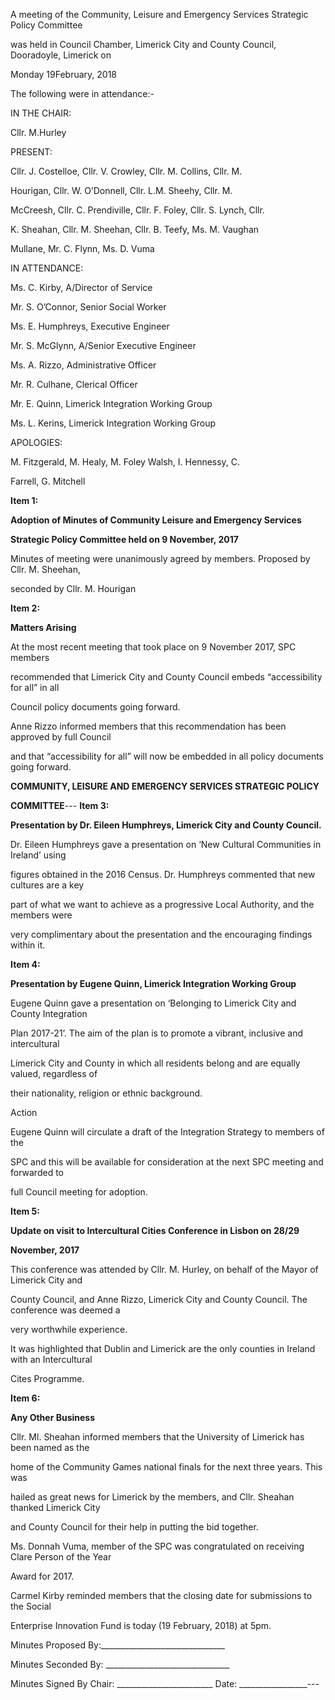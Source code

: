 A meeting of the Community, Leisure and Emergency Services Strategic Policy Committee

was held in Council Chamber, Limerick City and County Council, Dooradoyle, Limerick on

Monday 19February, 2018

The following were in attendance:-

IN THE CHAIR:

Cllr. M.Hurley

PRESENT:

Cllr. J. Costelloe, Cllr. V. Crowley, Cllr. M. Collins, Cllr. M.

Hourigan, Cllr. W. O’Donnell, Cllr. L.M. Sheehy, Cllr. M.

McCreesh, Cllr. C. Prendiville, Cllr. F. Foley, Cllr. S. Lynch, Cllr.

K. Sheahan, Cllr. M. Sheehan, Cllr. B. Teefy, Ms. M. Vaughan

Mullane, Mr. C. Flynn, Ms. D. Vuma

IN ATTENDANCE:

Ms. C. Kirby, A/Director of Service

Mr. S. O’Connor, Senior Social Worker

Ms. E. Humphreys, Executive Engineer

Mr. S. McGlynn, A/Senior Executive Engineer

Ms. A. Rizzo, Administrative Officer

Mr. R. Culhane, Clerical Officer

Mr. E. Quinn, Limerick Integration Working Group

Ms. L. Kerins, Limerick Integration Working Group

APOLOGIES:

M. Fitzgerald, M. Healy, M. Foley Walsh, I. Hennessy, C.

Farrell, G. Mitchell

**Item 1:**

**Adoption of Minutes of Community Leisure and Emergency Services**

**Strategic Policy Committee held on 9 November, 2017**

Minutes of meeting were unanimously agreed by members. Proposed by Cllr. M. Sheehan,

seconded by Cllr. M. Hourigan

**Item 2:**

**Matters Arising**

At the most recent meeting that took place on 9 November 2017, SPC members

recommended that Limerick City and County Council embeds “accessibility for all” in all

Council policy documents going forward.

Anne Rizzo informed members that this recommendation has been approved by full Council

and that “accessibility for all” will now be embedded in all policy documents going forward.

**COMMUNITY, LEISURE AND EMERGENCY SERVICES STRATEGIC POLICY**

**COMMITTEE**---
**Item 3:**

**Presentation by Dr. Eileen Humphreys, Limerick City and County Council.**

Dr. Eileen Humphreys gave a presentation on ‘New Cultural Communities in Ireland’ using

figures obtained in the 2016 Census. Dr. Humphreys commented that new cultures are a key

part of what we want to achieve as a progressive Local Authority, and the members were

very complimentary about the presentation and the encouraging findings within it.

**Item 4:**

**Presentation by Eugene Quinn, Limerick Integration Working Group**

Eugene Quinn gave a presentation on ‘Belonging to Limerick City and County Integration

Plan 2017-21’. The aim of the plan is to promote a vibrant, inclusive and intercultural

Limerick City and County in which all residents belong and are equally valued, regardless of

their nationality, religion or ethnic background.

Action

Eugene Quinn will circulate a draft of the Integration Strategy to members of the

SPC and this will be available for consideration at the next SPC meeting and forwarded to

full Council meeting for adoption.

**Item 5:**

**Update on visit to Intercultural Cities Conference in Lisbon on 28/29**

**November, 2017**

This conference was attended by Cllr. M. Hurley, on behalf of the Mayor of Limerick City and

County Council, and Anne Rizzo, Limerick City and County Council. The conference was deemed a

very worthwhile experience.

It was highlighted that Dublin and Limerick are the only counties in Ireland with an Intercultural

Cites Programme.

**Item 6:**

**Any Other Business**

Cllr. Ml. Sheahan informed members that the University of Limerick has been named as the

home of the Community Games national finals for the next three years. This was

hailed as great news for Limerick by the members, and Cllr. Sheahan thanked Limerick City

and County Council for their help in putting the bid together.

Ms. Donnah Vuma, member of the SPC was congratulated on receiving Clare Person of the Year

Award for 2017.

Carmel Kirby reminded members that the closing date for submissions to the Social

Enterprise Innovation Fund is today (19 February, 2018) at 5pm.

Minutes Proposed By:\_\_\_\_\_\_\_\_\_\_\_\_\_\_\_\_\_\_\_\_\_\_\_\_\_\_\_\_\_\_\_

Minutes Seconded By: \_\_\_\_\_\_\_\_\_\_\_\_\_\_\_\_\_\_\_\_\_\_\_\_\_\_\_\_\_\_\_

Minutes Signed By Chair: \_\_\_\_\_\_\_\_\_\_\_\_\_\_\_\_\_\_\_\_\_\_\_\_ Date: \_\_\_\_\_\_\_\_\_\_\_\_\_\_\_\_\_---
